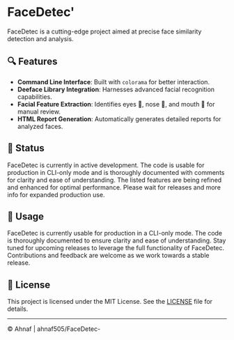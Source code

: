 # FaceDetec'

FaceDetec is a cutting-edge project aimed at precise face similarity detection and analysis.

## 🔍 Features

- **Command Line Interface**: Built with `colorama` for better interaction.
- **Deeface Library Integration**: Harnesses advanced facial recognition capabilities.
- **Facial Feature Extraction**: Identifies eyes 👀, nose 👃, and mouth 👄 for manual review.
- **HTML Report Generation**: Automatically generates detailed reports for analyzed faces.

## 🚀 Status

FaceDetec is currently in active development. The code is usable for production in CLI-only mode and is thoroughly documented with comments for clarity and ease of understanding. The listed features are being refined and enhanced for optimal performance. Please wait for releases and more info for expanded production use.

## 📝 Usage

FaceDetec is currently usable for production in a CLI-only mode. The code is thoroughly documented to ensure clarity and ease of understanding. Stay tuned for upcoming releases to leverage the full functionality of FaceDetec. Contributions and feedback are welcome as we work towards a stable release.

## 📄 License

This project is licensed under the MIT License. See the [LICENSE](LICENSE) file for details.

---

© Ahnaf | ahnaf505/FaceDetec-
